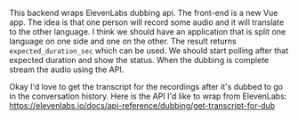 This backend wraps ElevenLabs dubbing api. The front-end is a new Vue app. The idea is that one person will record some audio and it will
translate to the other language. I think we should have an application that is split one language on one side and one on the 
  other. The result returns `expected_duration_sec` which can be used. 
   We should start polling after that expected duration and show the 
  status. When the dubbing is complete stream the audio using the API.




Okay I'd love to get the transcript for the recordings after it's dubbed to go in the conversation history. Here is the API I'd like to wrap from ElevenLabs: https://elevenlabs.io/docs/api-reference/dubbing/get-transcript-for-dub 
